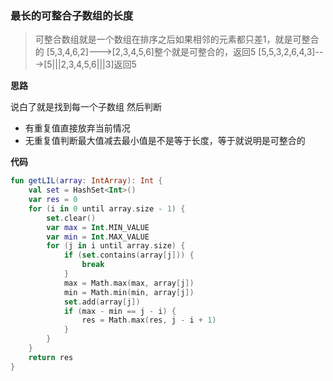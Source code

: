 ### 最长的可整合子数组的长度
> 可整合数组就是一个数组在排序之后如果相邻的元素都只差1，就是可整合的
> [5,3,4,6,2]--->[2,3,4,5,6]整个就是可整合的，返回5
> [5,5,3,2,6,4,3]--->[5|||2,3,4,5,6|||3]返回5

**思路**

说白了就是找到每一个子数组
然后判断
- 有重复值直接放弃当前情况
- 无重复值判断最大值减去最小值是不是等于长度，等于就说明是可整合的

**代码**

```kotlin
fun getLIL(array: IntArray): Int {
    val set = HashSet<Int>()
    var res = 0
    for (i in 0 until array.size - 1) {
        set.clear()
        var max = Int.MIN_VALUE
        var min = Int.MAX_VALUE
        for (j in i until array.size) {
            if (set.contains(array[j])) {
                break
            }
            max = Math.max(max, array[j])
            min = Math.min(min, array[j])
            set.add(array[j])
            if (max - min == j - i) {
                res = Math.max(res, j - i + 1)
            }
        }
    }
    return res
}
```

